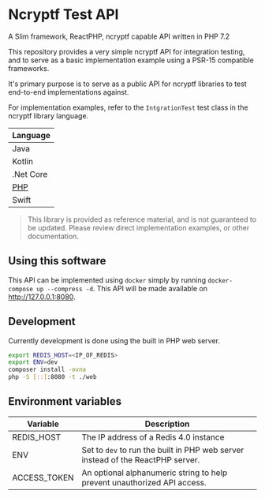 # Ncryptf Test API

A Slim framework, ReactPHP, ncryptf capable API written in PHP 7.2

This repository provides a very simple ncryptf API for integration testing, and to serve as a basic implementation example using a PSR-15 compatible frameworks.

It's primary purpose is to serve as a public API for ncryptf libraries to test end-to-end implementations against.

For implementation examples, refer to the `IntgrationTest` test class in the ncryptf library language.

| Language |
|----------|
| Java |
| Kotlin |
| .Net Core |
| [PHP](https://github.com/ncryptf/ncryptf-php/blob/master/tests/IntegrationTest.php) |
| Swift |

> This library is provided as reference material, and is not guaranteed to be updated. Please review direct implementation examples, or other documentation.

## Using this software

This API can be implemented using `docker` simply by running `docker-compose up --compress -d`. This API will be made available on http://127.0.0.1:8080.

## Development

Currently development is done using the built in PHP web server.

```bash
export REDIS_HOST=<IP_OF_REDIS>
export ENV=dev
composer install -ovna
php -S [::]:8080 -t ./web
```

## Environment variables

| Variable   | Description |
|------------|-------------|
| REDIS_HOST | The IP address of a Redis 4.0 instance |
| ENV | Set to `dev` to run the built in PHP web server instead of the ReactPHP server. |
| ACCESS_TOKEN | An optional alphanumeric string to help prevent unauthorized API access. |